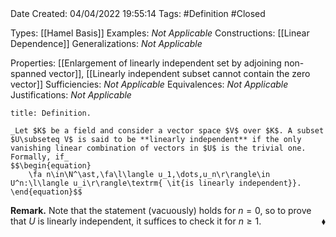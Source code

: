 <br />
<br />

Date Created: 04/04/2022 19:55:14
Tags: #Definition #Closed

Types: [[Hamel Basis]]
Examples: _Not Applicable_
Constructions: [[Linear Dependence]]
Generalizations: _Not Applicable_

Properties: [[Enlargement of linearly independent set by adjoining non-spanned vector]], [[Linearly independent subset cannot contain the zero vector]]
Sufficiencies: _Not Applicable_
Equivalences: _Not Applicable_
Justifications: _Not Applicable_

``` ad-Definition
title: Definition.

_Let $K$ be a field and consider a vector space $V$ over $K$. A subset $U\subseteq V$ is said to be **linearly independent** if the only vanishing linear combination of vectors in $U$ is the trivial one. Formally, if_
$$\begin{equation}
    \fa n\in\N^\ast,\fa\l\langle u_1,\dots,u_n\r\rangle\in U^n:\l\langle u_i\r\rangle\textrm{ \it{is linearly independent}}.
\end{equation}$$

```

**Remark.** Note that the statement (vacuously) holds for $n=0$, so to prove that $U$ is linearly independent, it suffices to check it for $n\geq1$.<span style="float:right;">$\blacklozenge$</span>

